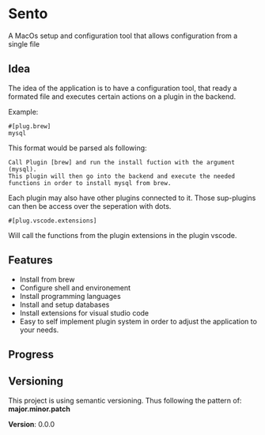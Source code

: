 # Sento
A MacOs setup and configuration tool that allows configuration from a single file

## Idea
The idea of the application is to have a configuration tool, that ready a formated file and executes certain actions on a plugin in the backend. 

Example:

    #[plug.brew]
    mysql

This format would be parsed als following:

    Call Plugin [brew] and run the install fuction with the argument (mysql).
    This plugin will then go into the backend and execute the needed functions in order to install mysql from brew.

Each plugin may also have other plugins connected to it. Those sup-plugins can then be access over the seperation with dots.

    #[plug.vscode.extensions]

Will call the functions from the plugin extensions in the plugin vscode.


## Features
 * Install from brew
 * Configure shell and environement
 * Install programming languages
 * Install and setup databases
 * Install extensions for visual studio code
 * Easy to self implement plugin system in order to adjust the application to your needs.

## Progress

## Versioning
This project is using semantic versioning. 
Thus following the pattern of: **major.minor.patch**

**Version**: 0.0.0